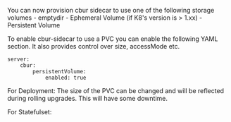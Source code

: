 You can now provision cbur sidecar to use one of the following storage volumes
	- emptydir
	- Ephemeral Volume (if K8's version is > 1.xx) 
	- Persistent Volume

To enable cbur-sidecar to use a PVC you can enable the following YAML section. It also provides control over size, accessMode etc. 

```
server:
	cbur:
		persistentVolume:
			enabled: true
```


For Deployment: 
The size of the PVC can be changed and will be reflected during rolling upgrades. This will have some downtime.


For Statefulset:
